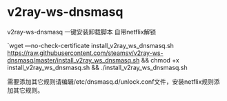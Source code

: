 # v2ray-ws-dnsmasq

v2ray-ws-dnsmasq 一键安装卸载脚本 自带netflix解锁

`wget —no-check-certificate install_v2ray_ws_dnsmasq.sh https://raw.githubusercontent.com/steamsv/v2ray-ws-dnsmasq/master/install_v2ray_ws_dnsmasq.sh && chmod +x install_v2ray_ws_dnsmasq.sh && ./install_v2ray_ws_dnsmasq.sh

需要添加其它规则请编辑/etc/dnsmasq.d/unlock.conf文件，安装netflix规则添加其它规则。
